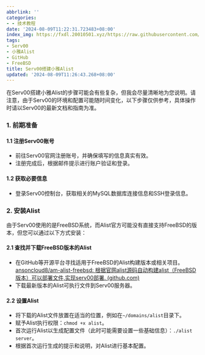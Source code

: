 ```yaml
---
abbrlink: ''
categories:
- - 技术教程
date: '2024-08-09T11:22:31.723483+08:00'
index_img: https://fxdl.20010501.xyz/https://raw.githubusercontent.com/tianpengwan/hexoxxtc/master/Qexo/24/8/OIP-C (1)_7f66845f09cc8a86ba80f4084b9071b3.jfif
tags:
- Serv00
- 小雅Alist
- GitHub
- FreeBSD
title: Serv00搭建小雅Alist
updated: '2024-08-09T11:26:43.268+08:00'
---
```

在Serv00搭建小雅Alist的步骤可能会有些复杂，但我会尽量清晰地为您说明。请注意，由于Serv00的环境和配置可能随时间变化，以下步骤仅供参考，具体操作时请以Serv00的最新文档和指南为准。

### 1. 前期准备

#### 1.1 注册Serv00账号

* 前往Serv00官网注册账号，并确保填写的信息真实有效。
* 注册完成后，根据邮件提示进行账户验证和登录。

#### 1.2 获取必要信息

* 登录Serv00控制台，获取相关的MySQL数据库连接信息和SSH登录信息。

### 2. 安装Alist

由于Serv00使用的是FreeBSD系统，而Alist官方可能没有直接支持FreeBSD的版本，但您可以通过以下方式安装：

#### 2.1 查找并下载FreeBSD版本的Alist

* 在GitHub等开源平台寻找适用于FreeBSD的Alist构建版本或相关项目。[ansoncloud8/am-alist-freebsd: 根据官网alist源码自动构建alist（FreeBSD版本）可以部署文件,实现serv00部署. (github.com)](https://github.com/ansoncloud8/am-alist-freebsd)
* 下载最新版本的Alist可执行文件到Serv00服务器。

#### 2.2 设置Alist

* 将下载的Alist文件放置在适当的位置，例如在`~/domains/alist`目录下。
* 赋予Alist执行权限：`chmod +x alist`。
* 首次运行Alist以生成配置文件（此时可能需要设置一些基础信息）：`./alist server`。
* 根据首次运行生成的提示和说明，对Alist进行基本配置。
